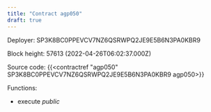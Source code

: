 ```yaml
---
title: "Contract agp050"
draft: true
---
```

Deployer: SP3K8BC0PPEVCV7NZ6QSRWPQ2JE9E5B6N3PA0KBR9


 



Block height: 57613 (2022-04-26T06:02:37.000Z)

Source code: {{<contractref "agp050" SP3K8BC0PPEVCV7NZ6QSRWPQ2JE9E5B6N3PA0KBR9 agp050>}}

Functions:

* execute _public_

